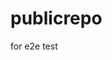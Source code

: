 # publicrepo
for e2e test






































































































































































































































































































































































































































































































































































































































































































































































































































































































































































































































































































































































































































































































































































































































































































































